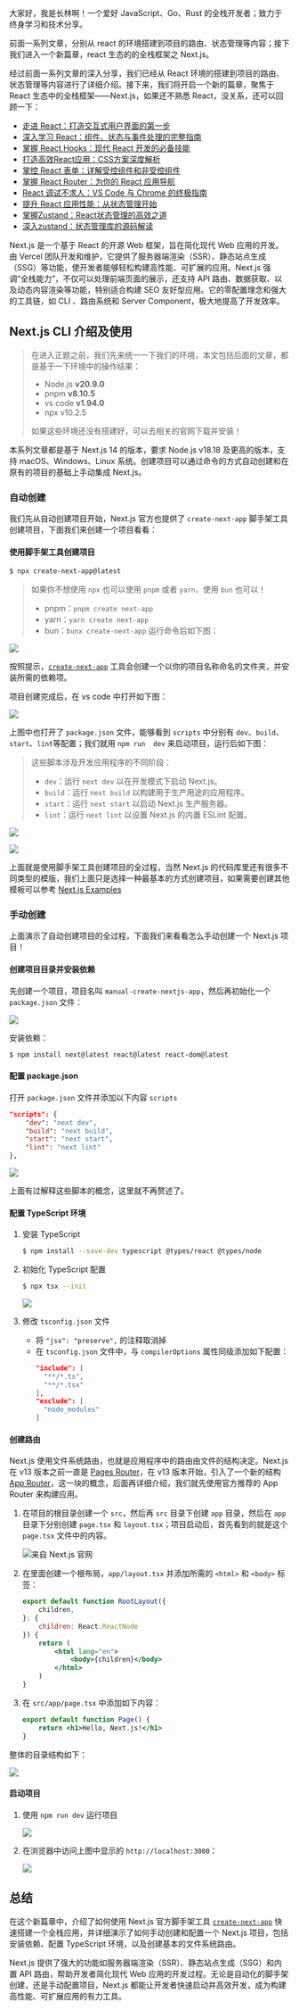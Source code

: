 大家好，我是长林啊！一个爱好 JavaScript、Go、Rust 的全栈开发者；致力于终身学习和技术分享。

前面一系列文章，分别从 react 的环境搭建到项目的路由、状态管理等内容；接下我们进入一个新篇章，react 生态的的全栈框架之 Next.js。

经过前面一系列文章的深入分享，我们已经从 React 环境的搭建到项目的路由、状态管理等内容进行了详细介绍。接下来，我们将开启一个新的篇章，聚焦于 React 生态中的全栈框架——Next.js，如果还不熟悉 React，没关系，还可以回顾一下：

- [走进 React：打造交互式用户界面的第一步](https://mp.weixin.qq.com/s/s5moMIyYdCSe820C4yWQSw)
- [深入学习 React：组件、状态与事件处理的完整指南](https://mp.weixin.qq.com/s/PFnnK9SoYURwuxMUwAlZqA)
- [掌握 React Hooks：现代 React 开发的必备技能](https://mp.weixin.qq.com/s/6MFp1VnTQRxiX38Pm9ZZ_Q)
- [打造高效React应用：CSS方案深度解析](https://mp.weixin.qq.com/s/d_OxeFG6x8OAeHo7MMdKZQ)
- [掌控 React 表单：详解受控组件和非受控组件](https://mp.weixin.qq.com/s/gYEh7gekJxubrDEKhu_5Og)
- [掌握 React Router：为你的 React 应用导航](https://mp.weixin.qq.com/s/Fs9gtc4r1K7dx7-jGSpI5A)
- [React 调试不求人：VS Code 与 Chrome 的终极指南](https://mp.weixin.qq.com/s/Ec1d11rc-HhsNQtJlRlnIA)
- [提升 React 应用性能：从状态管理开始](https://mp.weixin.qq.com/s/i1JzvX2HJSm0wWm4sBhbXQ)
- [掌握Zustand：React状态管理的高效之道](https://mp.weixin.qq.com/s/jnWVwxVxv6DIqLF-tsP3Ow)
- [深入zustand：状态管理库的源码解读](https://mp.weixin.qq.com/s/kLwB4tkaLF1ZKhz7ab9rNQ)

Next.js 是一个基于 React 的开源 Web 框架，旨在简化现代 Web 应用的开发。由 Vercel 团队开发和维护，它提供了服务器端渲染（SSR）、静态站点生成（SSG）等功能，使开发者能够轻松构建高性能、可扩展的应用。Next.js 强调“全栈能力”，不仅可以处理前端页面的展示，还支持 API 路由、数据获取、以及动态内容渲染等功能，特别适合构建 SEO 友好型应用。它的零配置理念和强大的工具链，如 CLI 、路由系统和 Server Component，极大地提高了开发效率。

## Next.js CLI 介绍及使用

> 在进入正题之前，我们先来统一一下我们的环境，本文包括后面的文章，都是基于一下环境中的操作结果：
> - Node.js **v20.9.0**
> - pnpm **v8.10.5**
> - vs code **v1.94.0**
> - npx v10.2.5
>
> 如果这些环境还没有搭建好，可以去相关的官网下载并安装！

本系列文章都是基于 Next.js 14 的版本，要求 Node.js v18.18 及更高的版本，支持 macOS、Windows、Linux 系统。创建项目可以通过命令的方式自动创建和在原有的项目的基础上手动集成 Next.js。

### 自动创建
我们先从自动创建项目开始，Next.js 官方也提供了 `create-next-app` 脚手架工具创建项目，下面我们来创建一个项目看看：
#### 使用脚手架工具创建项目
```sh
$ npx create-next-app@latest
```
> 如果你不想使用 `npx` 也可以使用 `pnpm` 或者 `yarn`，使用 `bun` 也可以！
> - pnpm：`pnpm create next-app`
> - yarn：`yarn create next-app`
> - bun：`bunx create-next-app`
> 运行命令后如下图：

![](https://files.mdnice.com/user/8213/155c9827-65a2-45cd-91b8-92013609dcc8.png)

按照提示，[`create-next-app`](https://nextjs.org/docs/app/api-reference/cli/create-next-app) 工具会创建一个以你的项目名称命名的文件夹，并安装所需的依赖项。

项目创建完成后，在 vs code 中打开如下图：

![](./assets/af9e948c-97e0-4629-b485-02436768516f.png)

上图中也打开了 `package.json` 文件，能够看到 `scripts` 中分别有 `dev`、`build`、`start`、`lint`等配置；我们就用 `npm run  dev` 来启动项目，运行后如下图：
> 这些脚本涉及开发应用程序的不同阶段：
>
> - `dev`：运行 `next dev` 以在开发模式下启动 Next.js。
> - `build`：运行 `next build` 以构建用于生产用途的应用程序。
> - `start`：运行 `next start` 以启动 Next.js 生产服务器。
> - `lint`：运行 `next lint` 以设置 Next.js 的内置 ESLint 配置。

![](./assets/ba4575f9-ba03-45cf-973a-b11756971c0f.png)

![](./assets/74ef31fe-ade5-4dc6-bfa8-0710e51fad5f.png)

上面就是使用脚手架工具创建项目的全过程，当然 Next.js 的代码库里还有很多不同类型的模版，我们上面只是选择一种最基本的方式创建项目，如果需要创建其他模板可以参考 [Next.js Examples](https://github.com/vercel/next.js/tree/canary/examples)

### 手动创建
上面演示了自动创建项目的全过程，下面我们来看看怎么手动创建一个 Next.js 项目！
#### 创建项目目录并安装依赖
先创建一个项目，项目名叫 `manual-create-nextjs-app`，然后再初始化一个 `package.json` 文件：

![](./assets/1a912276-fbbd-4f34-86e1-d778d34ec689.png)

安装依赖：
```sh
$ npm install next@latest react@latest react-dom@latest
```
#### 配置 package.json
打开 `package.json` 文件并添加以下内容 `scripts`
```json
"scripts": {
    "dev": "next dev",
    "build": "next build",
    "start": "next start",
    "lint": "next lint"
},
```

![](./assets/d2aba499-ded3-42ab-ada4-a5b3d29dff12.png)

上面有过解释这些脚本的概念，这里就不再赘述了。

#### 配置 TypeScript 环境
1. 安装 TypeScript
    ```sh
    $ npm install --save-dev typescript @types/react @types/node
    ```
2. 初始化 TypeScript 配置
    ```sh
    $ npx tsx --init
    ```
    ![](https://files.mdnice.com/user/8213/2ebcec76-5891-48b8-942b-2dc373b994cf.png)

3. 修改 `tsconfig.json` 文件
    - 将 `"jsx": "preserve",` 的注释取消掉
    - 在 `tsconfig.json` 文件中，与 `compilerOptions` 属性同级添加如下配置：
        ```json
        "include": [
          "**/*.ts",
          "**/*.tsx"
        ],
        "exclude": [
          "node_modules"
        ]
        ```

#### 创建路由
Next.js 使用文件系统路由，也就是应用程序中的路由由文件的结构决定。Next.js 在 v13 版本之前一直是 [Pages Router](https://nextjs.org/docs/pages)，在 v13 版本开始，引入了一个新的结构 [App Router](https://nextjs.org/docs/app)，这一块的概念，后面再详细介绍，我们就先使用官方推荐的 App Router 来构建应用。

1. 在项目的根目录创建一个 `src`，然后再 `src` 目录下创建 `app` 目录，然后在 `app` 目录下分别创建 `page.tsx` 和 `layout.tsx`；项目启动后，首先看到的就是这个 `page.tsx` 文件中的内容。

    ![来自 Next.js 官网](./assets/3c67bcb0-c650-4972-8c5c-afb4cd6f4c75.png)

2. 在里面创建一个根布局，`app/layout.tsx` 并添加所需的 `<html>` 和 `<body>` 标签：
    ```jsx
    export default function RootLayout({
        children,
    }: {
        children: React.ReactNode
    }) {
        return (
            <html lang="en">
                <body>{children}</body>
            </html>
        )
    }
    ```
3. 在 `src/app/page.tsx` 中添加如下内容：
    ```jsx
    export default function Page() {
        return <h1>Hello, Next.js!</h1>
    }
    ```
    

整体的目录结构如下：

![](./assets/541ea8ec-f3df-419f-aafd-80a3d62ad923.png)

#### 启动项目
1. 使用 `npm run dev` 运行项目

    ![](./assets/1041c8f4-2854-4586-9645-ab7a959f5340.png)

2. 在浏览器中访问上图中显示的 `http://localhost:3000`：

    ![](./assets/9333251c-a487-416d-b7d0-e869bc6fc7b3.png)


## 总结
在这个新篇章中，介绍了如何使用 Next.js 官方脚手架工具 [`create-next-app`](https://nextjs.org/docs/app/api-reference/cli/create-next-app) 快速搭建一个全栈应用，并详细演示了如何手动创建和配置一个 Next.js 项目，包括安装依赖、配置 TypeScript 环境，以及创建基本的文件系统路由。

Next.js 提供了强大的功能如服务器端渲染（SSR）、静态站点生成（SSG）和内置 API 路由，帮助开发者简化现代 Web 应用的开发过程。无论是自动化的脚手架创建，还是手动配置项目，Next.js 都能让开发者快速启动并高效开发，成为构建高性能、可扩展应用的有力工具。